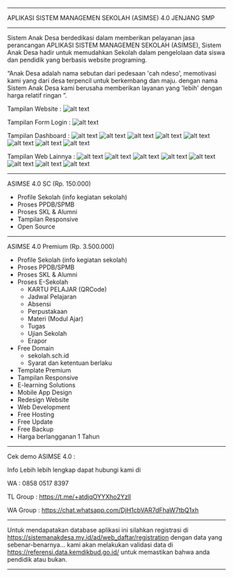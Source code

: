 *********************************************************
APLIKASI SISTEM MANAGEMEN SEKOLAH (ASIMSE) 4.0 JENJANG SMP
*********************************************************

Sistem Anak Desa berdedikasi dalam memberikan pelayanan jasa perancangan APLIKASI SISTEM MANAGEMEN SEKOLAH (ASIMSE), Sistem Anak Desa hadir untuk memudahkan Sekolah dalam pengelolaan data siswa dan pendidik yang berbasis website programing.

“Anak Desa adalah nama sebutan dari pedesaan 'cah ndeso', memotivasi kami yang dari desa terpencil untuk berkembang dan maju. dengan nama Sistem Anak Desa kami berusaha memberikan layanan yang 'lebih' dengan harga relatif ringan ”.

Tampilan Website :
![alt text](https://raw.githubusercontent.com/anak-desa1/ASIMSE-4.0-SMP/master/template.JPG?raw=true)

Tampilan Form Login :
![alt text](https://raw.githubusercontent.com/anak-desa1/ASIMSE-4.0-SMP/master/login.JPG?raw=true)

Tampilan Dashboard :
![alt text](https://raw.githubusercontent.com/anak-desa1/ASIMSE-4.0-SD/master/dashboard-1.PNG?raw=true)
![alt text](https://raw.githubusercontent.com/anak-desa1/ASIMSE-4.0-SD/master/dashboard-2.PNG?raw=true)
![alt text](https://raw.githubusercontent.com/anak-desa1/ASIMSE-4.0-SD/master/dashboard-3.PNG?raw=true)
![alt text](https://raw.githubusercontent.com/anak-desa1/ASIMSE-4.0-SD/master/dashboard-absen.PNG?raw=true)
![alt text](https://raw.githubusercontent.com/anak-desa1/ASIMSE-4.0-SD/master/dashboard-cbt.PNG?raw=true)
![alt text](https://raw.githubusercontent.com/anak-desa1/ASIMSE-4.0-SD/master/dashboard-lulus.PNG?raw=true)
![alt text](https://raw.githubusercontent.com/anak-desa1/ASIMSE-4.0-SD/master/dashboard-perpustakaan.PNG?raw=true)
![alt text](https://raw.githubusercontent.com/anak-desa1/ASIMSE-4.0-SD/master/dashboard-ppdb.PNG?raw=true)

Tampilan Web Lainnya :
![alt text](https://raw.githubusercontent.com/anak-desa1/ASIMSE-4.0-SD/master/ppdb-1.PNG?raw=true)
![alt text](https://raw.githubusercontent.com/anak-desa1/ASIMSE-4.0-SD/master/ppdb-2.PNG?raw=true)
![alt text](https://raw.githubusercontent.com/anak-desa1/ASIMSE-4.0-SD/master/lulus-1.PNG?raw=true)
![alt text](https://raw.githubusercontent.com/anak-desa1/ASIMSE-4.0-SD/master/lulus-2.PNG?raw=true)
![alt text](https://raw.githubusercontent.com/anak-desa1/ASIMSE-4.0-SD/master/lulus-3.PNG?raw=true)
![alt text](https://raw.githubusercontent.com/anak-desa1/ASIMSE-4.0-SD/master/sekolah-1.PNG?raw=true)
![alt text](https://raw.githubusercontent.com/anak-desa1/ASIMSE-4.0-SD/master/sekolah-2.PNG?raw=true)
![alt text](https://raw.githubusercontent.com/anak-desa1/ASIMSE-4.0-SD/master/sekolah-3.PNG?raw=true)

***************************************************************
ASIMSE 4.0 SC (Rp. 150.000)
- Profile Sekolah (info kegiatan sekolah)
- Proses PPDB/SPMB
- Proses SKL & Alumni
- Tampilan Responsive
- Open Source
***************************************************************
ASIMSE 4.0 Premium (Rp. 3.500.000)
- Profile Sekolah (info kegiatan sekolah)
- Proses PPDB/SPMB
- Proses SKL & Alumni
- Proses E-Sekolah
  * KARTU PELAJAR (QRCode)
  * Jadwal Pelajaran
  * Absensi
  * Perpustakaan 
  * Materi (Modul Ajar)
  * Tugas 
  * Ujian Sekolah
  * Erapor
- Free Domain
  * sekolah.sch.id
  * Syarat dan ketentuan berlaku
- Template Premium
- Tampilan Responsive
- E-learning Solutions
- Mobile App Design
- Redesign Website
- Web Development
- Free Hosting
- Free Update
- Free Backup
- Harga berlangganan 1 Tahun
***************************************************************
Cek demo ASIMSE 4.0 :

Info Lebih lebih lengkap dapat hubungi kami di

WA : 0858 0517 8397

TL Group : https://t.me/+atdjqOYYXho2Yzll

WA Group : https://chat.whatsapp.com/DjH1cbVAR7dFhaW7tbQ1xh
***************************************************************
Untuk mendapatakan database aplikasi ini silahkan registrasi di https://sistemanakdesa.my.id/ad/web_daftar/registration
dengan data yang sebenar-benarnya...
kami akan melakukan validasi data di https://referensi.data.kemdikbud.go.id/
untuk memastikan bahwa anda pendidik atau bukan.
***************************************************************




